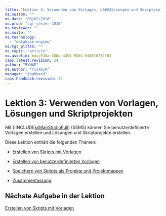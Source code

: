 ```yaml
---
title: "Lektion 3: Verwenden von Vorlagen, L&#246;sungen und Skriptprojekten | Microsoft Docs"
ms.custom: ""
ms.date: "08/02/2016"
ms.prod: "sql-server-2016"
ms.reviewer: ""
ms.suite: ""
ms.technology: 
  - "database-engine"
ms.tgt_pltfrm: ""
ms.topic: "article"
ms.assetid: edac948a-18bb-4301-9504-945056727f63
caps.latest.revision: 24
author: "BYHAM"
ms.author: "rickbyh"
manager: "jhubbard"
caps.handback.revision: 24
---
```

# Lektion 3: Verwenden von Vorlagen, L&#246;sungen und Skriptprojekten
Mit [!INCLUDE[ssManStudioFull](../../includes/ssmanstudiofull-md.md)] (SSMS) können Sie benutzerdefinierte Vorlagen erstellen und Lösungen und Skriptprojekte erstellen.  
  
Diese Lektion enthält die folgenden Themen:  
  
-   [Erstellen von Skripts mit Vorlagen](https://msdn.microsoft.com/library/ms170113.aspx)  
  
-   [Erstellen von benutzerdefinierten Vorlagen](https://msdn.microsoft.com/library/ms166841.aspx)  
  
-   [Speichern von Skripts als Projekte und Projektmappen](https://msdn.microsoft.com/library/ms167154.aspx)  
  
-   [Zusammenfassung](https://msdn.microsoft.com/library/ms170152.aspx)  
  
## Nächste Aufgabe in der Lektion  
[Erstellen von Skripts mit Vorlagen](../../tools/sql-server-management-studio/create-scripts-using-templates.md)  
  
  
  
